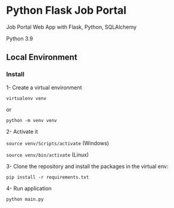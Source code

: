 # Python Flask Job Portal
Job Portal Web App with Flask, Python, SQLAlchemy

Python 3.9

## Local Environment

### Install

1- Create a virtual environment


```virtualenv venv```

or 

```python -m venv venv```

2- Activate it

```source venv/Scripts/activate``` (Windows)

```source venv/bin/activate``` (Linux)

3- Clone the repository and install the packages in the virtual env:

```pip install -r requirements.txt```

4- Run application

```python main.py```
